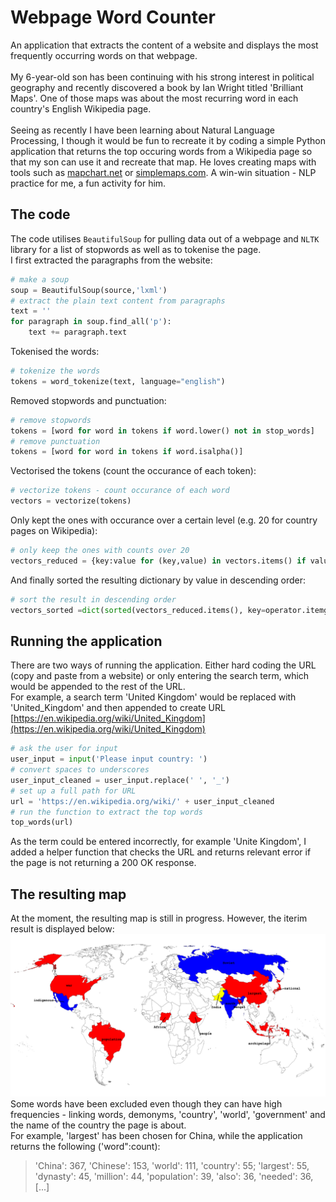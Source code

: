 # Webpage Word Counter
An application that extracts the content of a website and displays the most frequently occurring words on that webpage.
<br><br>
My 6-year-old son has been continuing with his strong interest in political geography and recently discovered a book by Ian Wright titled 'Brilliant Maps'. One of those maps  was about the most recurring word in each country's English Wikipedia page. 
<br><br>
Seeing as recently I have been learning about Natural Language Processing, I though it would be fun to recreate it by coding a simple Python application that returns the top occuring words from a Wikipedia page so that my son can use it and recreate that map. He loves creating maps with tools such as [mapchart.net](https://mapchart.net) or [simplemaps.com](https://simplemaps.com). A win-win situation - NLP practice for me, a fun activity for him.
## The code
The code utilises ```BeautifulSoup``` for pulling data out of a webpage and ```NLTK``` library for a list of stopwords as well as to tokenise the page.<br>
I first extracted the paragraphs from the website:<br>
```Python
# make a soup 
soup = BeautifulSoup(source,'lxml')
# extract the plain text content from paragraphs
text = ''
for paragraph in soup.find_all('p'):
    text += paragraph.text
```
Tokenised the words:<br>
```Python
# tokenize the words
tokens = word_tokenize(text, language="english")
```
Removed stopwords and punctuation:<br>
```Python
# remove stopwords
tokens = [word for word in tokens if word.lower() not in stop_words]
# remove punctuation
tokens = [word for word in tokens if word.isalpha()]
```
Vectorised the tokens (count the occurance of each token):<br>
```Python
# vectorize tokens - count occurance of each word
vectors = vectorize(tokens)
```
Only kept the ones with occurance over a certain level (e.g. 20 for country pages on Wikipedia):<br>
```Python
# only keep the ones with counts over 20
vectors_reduced = {key:value for (key,value) in vectors.items() if value >= word_limit}
```
And finally sorted the resulting dictionary by value in descending order:<br>
```Python
# sort the result in descending order
vectors_sorted =dict(sorted(vectors_reduced.items(), key=operator.itemgetter(1),reverse=True))
```
## Running the application
There are two ways of running the application. Either hard coding the URL (copy and paste from a website) or only entering the search term, which would be appended to the rest of the URL. <br>
For example, a search term 'United Kingdom' would be replaced with 'United_Kingdom' and then appended to create URL [https://en.wikipedia.org/wiki/United_Kingdom](https://en.wikipedia.org/wiki/United_Kingdom)
```Python
# ask the user for input
user_input = input('Please input country: ')
# convert spaces to underscores
user_input_cleaned = user_input.replace(' ', '_')
# set up a full path for URL
url = 'https://en.wikipedia.org/wiki/' + user_input_cleaned
# run the function to extract the top words
top_words(url)
```
As the term could be entered incorrectly, for example 'Unite Kingdom', I added a helper function that checks the URL and returns relevant error if the page is not returning a 200 OK response.
## The resulting map
At the moment, the resulting map is still in progress. However, the iterim result is displayed below:
<img  src="https://github.com/maciejtarsa/Webpage-Word-Counter/blob/main/world.png">
Some words have been excluded even though they can have high frequencies - linking words, demonyms, 'country', 'world', 'government' and the name of the country the page is about.<br>
For example, 'largest' has been chosen for China, while the application returns the following ('word":count):<br>
> 'China': 367, 'Chinese': 153, 'world': 111, 'country': 55; 'largest': 55, 'dynasty': 45, 'million': 44, 'population': 39, 'also': 36, 'needed': 36, [...]

